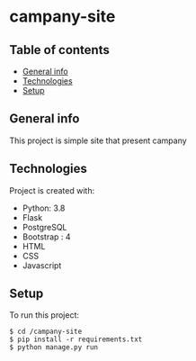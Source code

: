 # campany-site
## Table of contents
* [General info](#general-info)
* [Technologies](#technologies)
* [Setup](#setup)

## General info
This project is simple site that present campany
	
## Technologies
Project is created with:
* Python: 3.8
* Flask
* PostgreSQL
* Bootstrap : 4
* HTML
* CSS
* Javascript
	
## Setup
To run this project:

```
$ cd /campany-site
$ pip install -r requirements.txt
$ python manage.py run
```
